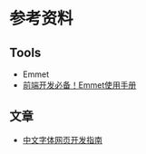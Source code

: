 # 参考资料

## Tools

- Emmet
 - [前端开发必备！Emmet使用手册](http://www.w3cplus.com/tools/emmet-cheat-sheet.html)


## 文章

- [中文字体网页开发指南](http://www.ruanyifeng.com/blog/2014/07/chinese_fonts.html) 